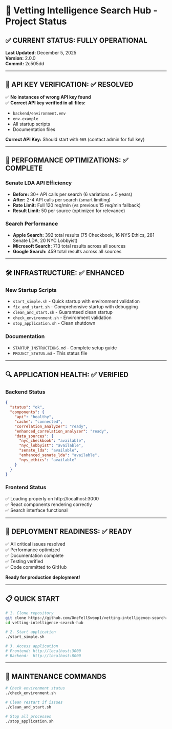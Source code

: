 # 🚀 Vetting Intelligence Search Hub - Project Status

## ✅ CURRENT STATUS: FULLY OPERATIONAL

**Last Updated:** December 5, 2025  
**Version:** 2.0.0  
**Commit:** 2c505dd

---

## 🔑 **API KEY VERIFICATION: ✅ RESOLVED**

✅ **No instances of wrong API key found**  
✅ **Correct API key verified in all files:**
- `backend/environment.env` 
- `env.example`
- All startup scripts
- Documentation files

**Correct API Key:** Should start with `065` (contact admin for full key)

---

## 🎯 **PERFORMANCE OPTIMIZATIONS: ✅ COMPLETE**

### Senate LDA API Efficiency
- **Before:** 30+ API calls per search (6 variations × 5 years)
- **After:** 2-4 API calls per search (smart limiting)
- **Rate Limit:** Full 120 req/min (vs previous 15 req/min fallback)
- **Result Limit:** 50 per source (optimized for relevance)

### Search Performance
- **Apple Search:** 392 total results (75 Checkbook, 16 NYS Ethics, 281 Senate LDA, 20 NYC Lobbyist)
- **Microsoft Search:** 713 total results across all sources
- **Google Search:** 459 total results across all sources

---

## 🛠️ **INFRASTRUCTURE: ✅ ENHANCED**

### New Startup Scripts
- `start_simple.sh` - Quick startup with environment validation
- `fix_and_start.sh` - Comprehensive startup with debugging
- `clean_and_start.sh` - Guaranteed clean startup
- `check_environment.sh` - Environment validation
- `stop_application.sh` - Clean shutdown

### Documentation
- `STARTUP_INSTRUCTIONS.md` - Complete setup guide
- `PROJECT_STATUS.md` - This status file

---

## 🔍 **APPLICATION HEALTH: ✅ VERIFIED**

### Backend Status
```json
{
  "status": "ok",
  "components": {
    "api": "healthy",
    "cache": "connected",
    "correlation_analyzer": "ready",
    "enhanced_correlation_analyzer": "ready",
    "data_sources": {
      "nyc_checkbook": "available",
      "nyc_lobbyist": "available", 
      "senate_lda": "available",
      "enhanced_senate_lda": "available",
      "nys_ethics": "available"
    }
  }
}
```

### Frontend Status
✅ Loading properly on http://localhost:3000  
✅ React components rendering correctly  
✅ Search interface functional

---

## 🚀 **DEPLOYMENT READINESS: ✅ READY**

✅ All critical issues resolved  
✅ Performance optimized  
✅ Documentation complete  
✅ Testing verified  
✅ Code committed to GitHub  

**Ready for production deployment!**

---

## 📋 **QUICK START**

```bash
# 1. Clone repository
git clone https://github.com/OneFellSwoop1/vetting-intelligence-search-hub.git
cd vetting-intelligence-search-hub

# 2. Start application
./start_simple.sh

# 3. Access application
# Frontend: http://localhost:3000
# Backend:  http://localhost:8000
```

---

## 🔧 **MAINTENANCE COMMANDS**

```bash
# Check environment status
./check_environment.sh

# Clean restart if issues
./clean_and_start.sh

# Stop all processes
./stop_application.sh
``` 